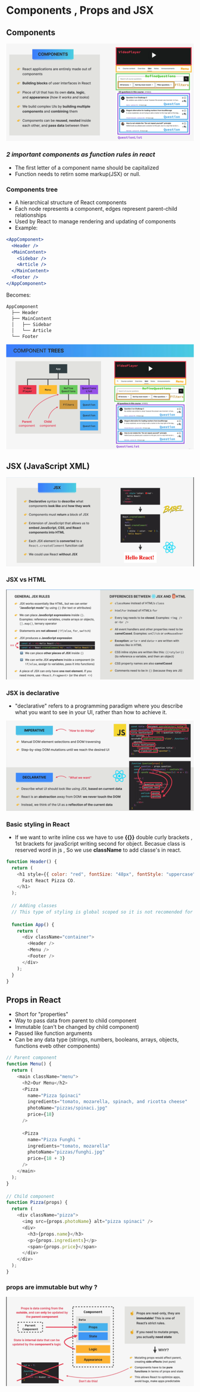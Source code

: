 # Components , Props and JSX

## Components

![Components](<about components.png>)

### _2 important components as function rules in react_

- The first letter of a component name should be capitalized
- Function needs to retirn some markup(JSX) or null.

### Components tree

- A hierarchical structure of React components
- Each node represents a component, edges represent parent-child relationships
- Used by React to manage rendering and updating of components
- Example:

```jsx
<AppComponent>
  <Header />
  <MainContent>
    <Sidebar />
    <Article />
  </MainContent>
  <Footer />
</AppComponent>
```

Becomes:

```
AppComponent
  ├── Header
  ├── MainContent
  │   ├── Sidebar
  │   └── Article
  └── Footer
```

![components tree](<components tree.png>)

## JSX (JavaScript XML)

![JavaScript XML](JSX.png)

### JSX vs HTML

![jsx-vs-html](jsx-vs-html.png)

### JSX is declarative

- "declarative" refers to a programming paradigm where you describe what you want to see in your UI, rather than how to achieve it.

![declarative](JSX-declarative.png)

### Basic styling in React

- If we want to write inline css we have to use **{{}}** double curly brackets , 1st brackets for javaScript writing second for object. Becasue class is reserved word in js , So we use **className** to add classe's in react.

```js
function Header() {
  return (
    <h1 style={{ color: "red", fontSize: "48px", fontStyle: "uppercase" }}>
      Fast React Pizza CO.
    </h1>
  );

  // Adding classes
  // This type of styling is global scoped so it is not recomended for big apps

  function App() {
    return (
      <div className="container">
        <Header />
        <Menu />
        <Footer />
      </div>
    );
  }
}
```

## Props in React

- Short for "properties"
- Way to pass data from parent to child component
- Immutable (can't be changed by child component)
- Passed like function arguments
- Can be any data type (strings, numbers, booleans, arrays, objects, functions eveb other components)

```js
// Parent component
function Menu() {
  return (
    <main className="menu">
      <h2>Our Menu</h2>
      <Pizza
        name="Pizza Spinaci"
        ingredients="tomato, mozarella, spinach, and ricotta cheese"
        photoName="pizzas/spinaci.jpg"
        price={18}
      />

      <Pizza
        name="Pizza Funghi "
        ingredients="tomato, mozarella"
        photoName="pizzas/funghi.jpg"
        price={18 + 3}
      />
    </main>
  );
}

// Child component
function Pizza(props) {
  return (
    <div className="pizza">
      <img src={props.photoName} alt="pizza spinaci" />
      <div>
        <h3>{props.name}</h3>
        <p>{props.ingredients}</p>
        <span>{props.price}</span>
      </div>
    </div>
  );
}
```

### props are immutable but why ?

![read-only-props](immutable-props.png)
